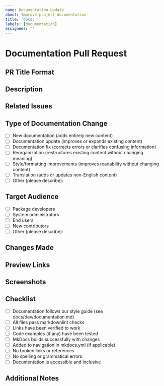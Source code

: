 ```yaml
---
name: Documentation Update
about: Improve project documentation
title: 'docs: '
labels: [documentation]
assignees: ''
---
```


# Documentation Pull Request

## PR Title Format

<!--
IMPORTANT: Your PR title should follow the Conventional Commit format:
docs(<optional scope>): <description>

Examples:
- docs(user): update installation instructions
- docs(dev): add contribution guidelines
- docs: fix typos in README
-->

## Description

<!-- Provide a clear and concise description of the documentation changes -->

<!-- Explain why these changes are necessary or beneficial -->

## Related Issues

<!-- Link to any related issues this PR addresses -->

<!-- Example: Closes #123 -->

## Type of Documentation Change

<!-- Put an x in the boxes that apply -->

- [ ] New documentation (adds entirely new content)
- [ ] Documentation update (improves or expands existing content)
- [ ] Documentation fix (corrects errors or clarifies confusing information)
- [ ] Reorganization (restructures existing content without changing meaning)
- [ ] Style/formatting improvements (improves readability without changing content)
- [ ] Translation (adds or updates non-English content)
- [ ] Other (please describe):

## Target Audience

<!-- Indicate which user groups will benefit from these documentation changes -->

- [ ] Package developers
- [ ] System administrators
- [ ] End users
- [ ] New contributors
- [ ] Other (please describe):

## Changes Made

<!-- Provide a summary of the specific changes made -->

<!-- List the files that were added, modified, or deleted -->

## Preview Links

<!-- If applicable, provide links to rendered documentation previews -->

<!-- For example, links to a documentation deployment preview -->

## Screenshots

<!-- If applicable, add screenshots showcasing the changes -->

<!-- Before/after screenshots are particularly helpful -->

## Checklist

<!-- Put an x in the boxes that apply -->

- [ ] Documentation follows our style guide (see docs/dev/documentation.md)
- [ ] All files pass markdownlint checks
- [ ] Links have been verified to work
- [ ] Code examples (if any) have been tested
- [ ] MkDocs builds successfully with changes
- [ ] Added to navigation in mkdocs.yml (if applicable)
- [ ] No broken links or references
- [ ] No spelling or grammatical errors
- [ ] Documentation is accessible and inclusive

## Additional Notes

<!-- Add any other context about the documentation changes here -->

<!-- Include any concerns or limitations -->
